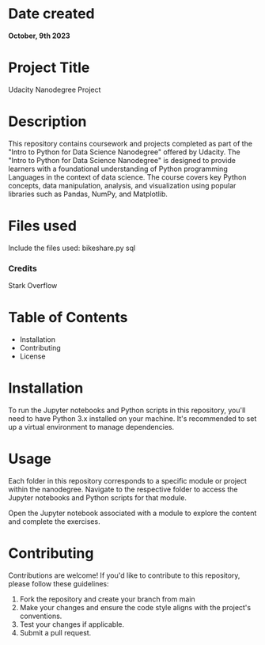 <h1> Date created </h1>
<b> October, 9th 2023 </b>

<h1> Project Title </h1>
Udacity Nanodegree Project

<h1> Description </h1>
This repository contains coursework and projects completed as part of the "Intro to Python for Data Science Nanodegree" offered by Udacity.
The "Intro to Python for Data Science Nanodegree" is designed to provide learners with a foundational understanding of Python programming Languages in the context of data science. The course covers key Python concepts, data manipulation, analysis, and visualization using popular libraries such as Pandas, NumPy, and Matplotlib.

<h1> Files used </h1>
Include the files used:
  bikeshare.py
  sql

### Credits
Stark Overflow

<h1> Table of Contents </h1>
<ul>
<li> Installation </li>
<li> Contributing </li>
<li> License </li>
</ul>

<h1> Installation </h1>
To run the Jupyter notebooks and Python scripts in this repository, you'll need to have Python 3.x installed on your machine. It's recommended to set up a virtual environment to manage dependencies.

<h1> Usage </h1>
Each folder in this repository corresponds to a specific module or project within the nanodegree. Navigate to the respective folder to access the Jupyter notebooks and Python scripts for that module.

Open the Jupyter notebook associated with a module to explore the content and complete the exercises.

<h1> Contributing </h1>
Contributions are welcome! If you'd like to contribute to this repository, please follow these guidelines:
<ol>
<li> Fork the repository and create your branch from main </li>
<li> Make your changes and ensure the code style aligns with the project's conventions. </li>
<li> Test your changes if applicable. </li>
<li> Submit a pull request. </li>
</ol>


